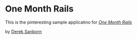 # One Month Rails

This is the pinteresting sample applicatino for 
[*One Month Rails*](http://onemonthails.com)

by [Derek Sanborn](www.motionsoft.net)
